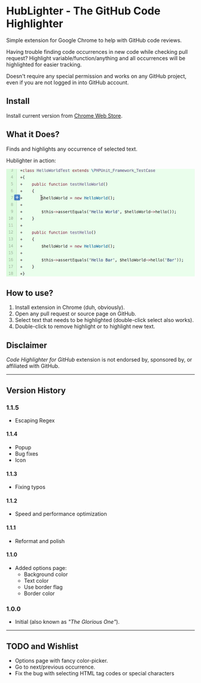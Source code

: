 # HubLighter - The GitHub Code Highlighter

Simple extension for Google Chrome to help with GitHub code reviews.

Having trouble finding code occurrences in new code while checking pull request? 
Highlight variable/function/anything and all occurrences will be highlighted for easier tracking. 

Doesn't require any special permission and works on any GitHub project, even if you are not logged in into GitHub account.

## Install

Install current version from [Chrome Web Store](https://chrome.google.com/webstore/detail/hublighter-github-code-hi/lglodolklpafcnjeaphjdijmfbmikkgn).

## What it Does?

Finds and highlights any occurrence of selected text.

Hublighter in action:

![Hublighter in action](readme-hublighter-in-action.gif)

## How to use?

1. Install extension in Chrome (duh, obviously).
2. Open any pull request or source page on GitHub.
3. Select text that needs to be highlighted (double-click select also works).
4. Double-click to remove highlight or to highlight new text.

## Disclaimer

_Code Highlighter for GitHub_ extension is not endorsed by, sponsored by, or affiliated with GitHub.

---

## Version History

### 1.1.5

* Escaping Regex

#### 1.1.4

* Popup
* Bug fixes
* Icon

#### 1.1.3

* Fixing typos

#### 1.1.2

* Speed and performance optimization

#### 1.1.1

* Reformat and polish

#### 1.1.0

* Added options page: 
  * Background color
  * Text color
  * Use border flag
  * Border color

### 1.0.0

* Initial (also known as _"The Glorious One"_).

---

## TODO and Wishlist

* Options page with fancy color-picker.
* Go to next/previous occurrence.
* Fix the bug with selecting HTML tag codes or special characters
